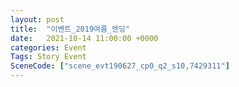 ```yaml
---
layout: post
title:  "이벤트_2019여름_엔딩"
date:   2021-10-14 11:00:00 +0000
categories: Event
Tags: Story Event
SceneCode: ["scene_evt190627_cp0_q2_s10,7429311"]
---
```

